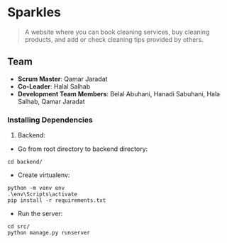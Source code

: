 # Sparkles

> A website where you can book cleaning services, buy cleaning products, and add or check cleaning tips provided by others.

## Team
  - __Scrum Master__: Qamar Jaradat
  - __Co-Leader__: Halal Salhab
  - __Development Team Members__: Belal Abuhani, Hanadi Sabuhani, Hala Salhab, Qamar Jaradat
  
  
### Installing Dependencies

1. Backend:

- Go from root directory to backend directory:

```
cd backend/
```

- Create virtualenv:

```
python -m venv env
.\env\Scripts\activate
pip install -r requirements.txt
```

- Run the server:

```
cd src/
python manage.py runserver